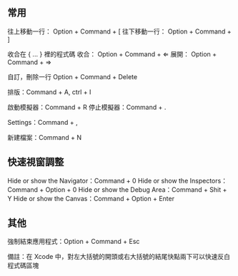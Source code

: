 ## 常用
往上移動一行： Option + Command + [
往下移動一行： Option + Command + ]

收合在 { ... } 裡的程式碼
收合： Option + Command + ⇐
展開： Option + Command + ⇒

自訂，刪除一行
Option + Command + Delete


排版：Command + A, ctrl + I

啟動模擬器：Command + R 
停止模擬器：Command + .

Settings：Command + ,

新建檔案：Command + N


## 快速視窗調整

Hide or show the Navigator：Command + 0
Hide or show the Inspectors：Command + Option + 0
Hide or show the Debug Area：Command + Shit + Y
Hide or show the Canvas：Command + Option + Enter


## 其他

強制結束應用程式：Option + Command + Esc 

備註：在 Xcode 中，對左大括號的開頭或右大括號的結尾快點兩下可以快速反白程式碼區塊
